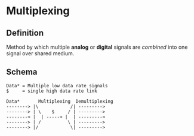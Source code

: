 # Multiplexing

## Definition

Method by which multiple **analog** or **digital** signals are _combined_ into one signal over shared medium.

## Schema

```
Data* = Multiple low data rate signals
$     = single high data rate link

Data*       Multiplexing  Demultiplexing
--------> |\            /| --------->
--------> | \    $     / | --------->
--------> |  | -----> |  | --------->
--------> | /          \ | --------->
--------> |/            \| --------->
```
